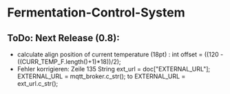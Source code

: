 # Fermentation-Control-System

## ToDo: Next Release (0.8):
- calculate align position of current temperature (18pt) : int offset = ((120 - ((CURR_TEMP_F.length()+1)*18))/2);
- Fehler korrigieren: Zeile 135
        String ext_url = doc["EXTERNAL_URL"];     
        EXTERNAL_URL = mqtt_broker.c_str(); to EXTERNAL_URL = ext_url.c_str();
